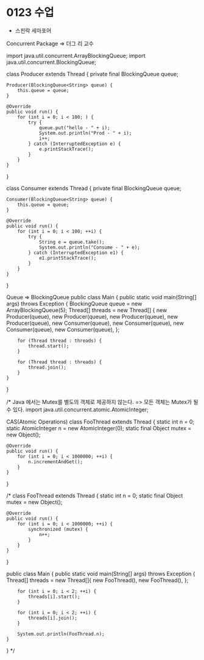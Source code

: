 # 0123 수업
* 스핀락 세마포어

 Concurrent Package
  => 더그 리 교수

import java.util.concurrent.ArrayBlockingQueue;
import java.util.concurrent.BlockingQueue;

class Producer extends Thread {
    private final BlockingQueue<String> queue;

    Producer(BlockingQueue<String> queue) {
        this.queue = queue;
    }
    
    @Override
    public void run() {
        for (int i = 0; i < 100; ) {
            try {
                queue.put("hello - " + i);
                System.out.println("Prod - " + i);
                i++;
            } catch (InterruptedException e) {
                e.printStackTrace();
            }
        }
    }
}

class Consumer extends Thread {
    private final BlockingQueue<String> queue;

    Consumer(BlockingQueue<String> queue) {
        this.queue = queue;
    }

    @Override
    public void run() {
        for (int i = 0; i < 100; ++i) {
            try {
                String e = queue.take();
                System.out.println("Consume - " + e);
            } catch (InterruptedException e1) {
                e1.printStackTrace();
            }
        }
    }
}

 Queue
  => BlockingQueue
public class Main {
    public static void main(String[] args) throws Exception {
        BlockingQueue<String> queue = new ArrayBlockingQueue<String>(5);
        Thread[] threads = new Thread[] {
                new Producer(queue),
                new Producer(queue),
                new Producer(queue),
                new Producer(queue),
                new Consumer(queue),
                new Consumer(queue),
                new Consumer(queue),
                new Consumer(queue),
        };

        for (Thread thread : threads) {
            thread.start();
        }

        for (Thread thread : threads) {
            thread.join();
        }
    }
}


/*
 Java 에서는 Mutex를 별도의 객체로 제공하지 않는다.
  => 모든 객체는 Mutex가 될 수 있다.
import java.util.concurrent.atomic.AtomicInteger;

 CAS(Atomic Operations)
class FooThread extends Thread {
     static int n = 0;
    static AtomicInteger n = new AtomicInteger(0);
    static final Object mutex = new Object();

    @Override
    public void run() {
        for (int i = 0; i < 1000000; ++i) {
            n.incrementAndGet();
        }
    }
}

/*
class FooThread extends Thread {
    static int n = 0;
    static final Object mutex = new Object();

    @Override
    public void run() {
        for (int i = 0; i < 1000000; ++i) {
            synchronized (mutex) {
                n++;
            }
        }
    }
}


public class Main {
    public static void main(String[] args) throws Exception {
        Thread[] threads = new Thread[]{
                new FooThread(),
                new FooThread(),
        };

        for (int i = 0; i < 2; ++i) {
            threads[i].start();
        }

        for (int i = 0; i < 2; ++i) {
            threads[i].join();
        }

        System.out.println(FooThread.n);
    }
}
*/